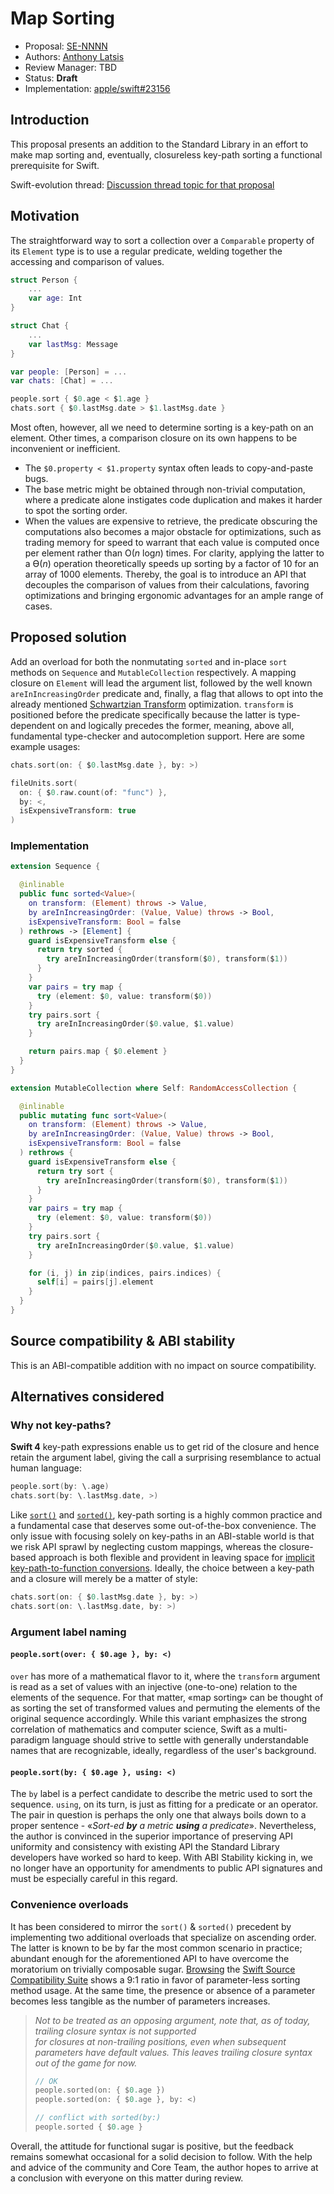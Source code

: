 # Map Sorting

* Proposal: [SE-NNNN](NNNN-filename.md)
* Authors: [Anthony Latsis](https://github.com/AnthonyLatsis)
* Review Manager: TBD
* Status: **Draft**
* Implementation: [apple/swift#23156](https://github.com/apple/swift/pull/23156)

## Introduction

This proposal presents an addition to the Standard Library in an effort to make map sorting and, eventually, closureless key-path sorting a functional prerequisite for Swift.

Swift-evolution thread: [Discussion thread topic for that proposal](https://forums.swift.org/t/map-sorting/21421)

## Motivation

The straightforward way to sort a collection over a `Comparable` property of its `Element` type is to use a regular predicate, welding together the accessing and comparison of values.

```swift
struct Person {
    ...
    var age: Int
}

struct Chat {
    ...
    var lastMsg: Message
}

var people: [Person] = ...
var chats: [Chat] = ...

people.sort { $0.age < $1.age }
chats.sort { $0.lastMsg.date > $1.lastMsg.date }
```

Most often, however, all we need to determine sorting is a key-path on an element. Other times, a comparison closure on its own happens to be inconvenient or inefficient.
* The `$0.property < $1.property` syntax often leads to copy-and-paste bugs.
* The base metric might be obtained through non-trivial computation, where a predicate alone instigates code duplication and makes it harder to spot the sorting order.
* When the values are expensive to retrieve, the predicate obscuring the computations also becomes a major obstacle for optimizations, such as trading memory for speed to warrant that each value is computed once per element rather than O(*n* log*n*) times. For clarity, applying the latter to a ϴ(*n*) operation theoretically speeds up sorting by a factor of 10 for an array of 1000 elements. 
Thereby, the goal is to introduce an API that decouples the comparison of values from their calculations, favoring optimizations and bringing ergonomic advantages for an ample range of cases.

## Proposed solution

Add an overload for both the nonmutating `sorted` and in-place `sort` methods on `Sequence` and `MutableCollection` respectively. A mapping closure on `Element` will lead the argument list, followed by the well known `areInIncreasingOrder` predicate and, finally, a flag that allows to opt into the already mentioned [Schwartzian Transform](https://en.wikipedia.org/wiki/Schwartzian_transform) optimization. `transform` is positioned before the predicate specifically because the latter is type-dependent on and logically precedes the former, meaning, above all, fundamental type-checker and autocompletion support. Here are some example usages:

```swift
chats.sort(on: { $0.lastMsg.date }, by: >)

fileUnits.sort(
  on: { $0.raw.count(of: "func") },
  by: <,
  isExpensiveTransform: true
)
```


### Implementation

```swift
extension Sequence {

  @inlinable
  public func sorted<Value>(
    on transform: (Element) throws -> Value,
    by areInIncreasingOrder: (Value, Value) throws -> Bool,
    isExpensiveTransform: Bool = false
  ) rethrows -> [Element] {
    guard isExpensiveTransform else {
      return try sorted {
        try areInIncreasingOrder(transform($0), transform($1))
      }
    }
    var pairs = try map {
      try (element: $0, value: transform($0))
    }
    try pairs.sort {
      try areInIncreasingOrder($0.value, $1.value)
    }

    return pairs.map { $0.element }
  }
}

extension MutableCollection where Self: RandomAccessCollection {

  @inlinable
  public mutating func sort<Value>(
    on transform: (Element) throws -> Value,
    by areInIncreasingOrder: (Value, Value) throws -> Bool,
    isExpensiveTransform: Bool = false
  ) rethrows {
    guard isExpensiveTransform else {
      return try sort {
        try areInIncreasingOrder(transform($0), transform($1))
      }
    }
    var pairs = try map {
      try (element: $0, value: transform($0))
    }
    try pairs.sort {
      try areInIncreasingOrder($0.value, $1.value)
    }

    for (i, j) in zip(indices, pairs.indices) {
      self[i] = pairs[j].element
    }
  }
}
```

## Source compatibility & ABI stability

This is an ABI-compatible addition with no impact on source compatibility.

## Alternatives considered

### Why not key-paths?

**Swift 4** key-path expressions enable us to get rid of the closure and hence retain the argument label, giving the call a surprising resemblance to actual human language:

```swift
people.sort(by: \.age)
chats.sort(by: \.lastMsg.date, >)
``` 

Like [`sort()`](https://developer.apple.com/documentation/swift/mutablecollection/2802575-sort) and [`sorted()`](https://developer.apple.com/documentation/swift/sequence/1641066-sorted), key-path sorting is a highly common practice and a fundamental case that deserves some out-of-the-box convenience. The only issue with focusing solely on key-paths in an ABI-stable world is that we risk API sprawl by neglecting custom mappings, whereas the closure-based approach is both flexible and provident in leaving space for [implicit key-path-to-function conversions](https://github.com/apple/swift-evolution/pull/977). Ideally, the choice between a key-path and a closure will merely be a matter of style:

```swift
chats.sort(on: { $0.lastMsg.date }, by: >)
chats.sort(on: \.lastMsg.date, by: >)
```

### Argument label naming  

#### `people.sort(over: { $0.age }, by: <)`

`over` has more of a mathematical flavor to it, where the `transform` argument is read as a set of values with an injective (one-to-one) relation to the elements of the sequence. For that matter, «map sorting» can be thought of as sorting the set of transformed values and permuting the elements of the original sequence accordingly. While this variant emphasizes the strong correlation of mathematics and computer science, Swift as a multi-paradigm language should strive to settle with generally understandable names that are recognizable, ideally, regardless of the user's background.

#### `people.sort(by: { $0.age }, using: <)`

The `by` label is a perfect candidate to describe the metric used to sort the sequence. `using`, on its turn, is just as fitting for a predicate or an operator. The pair in question is perhaps the only one that always boils down to a proper
sentence - «*Sort-ed **by** a metric **using** a predicate*». Nevertheless, the author is convinced in the superior importance of preserving API uniformity and consistency with existing API the Standard Library developers have worked so hard to keep. With ABI Stability kicking in, we no longer have an opportunity for amendments to public API signatures and must be especially careful in this regard.

### Convenience overloads

It has been considered to mirror the `sort()` & `sorted()` precedent by implementing two additional overloads that specialize on ascending order. The latter is known to be by far the most common scenario in practice; abundant enough for the aforementioned API to have overcome the moratorium on trivially composable sugar. [Browsing](https://forums.swift.org/t/map-sorting/21421/20?u=anthonylatsis) the [Swift Source Compatibility Suite](https://github.com/apple/swift-source-compat-suite) shows a 9:1 ratio in favor of parameter-less sorting method usage. At the same time, the presence or absence of a parameter becomes less tangible as the number of parameters increases.

> *Not to be treated as an opposing argument, note that, as of today, trailing closure syntax is not supported  
> for closures at non-trailing positions, even when subsequent parameters have default values. This leaves trailing closure syntax out of the game for now.*
> ```swift
> // OK
> people.sorted(on: { $0.age }) 
> people.sorted(on: { $0.age }, by: <)
> 
> // conflict with sorted(by:)
> people.sorted { $0.age } 
> ```

Overall, the attitude for functional sugar is positive, but the feedback remains somewhat occasional for a solid decision to follow. With the help and advice of the community and Core Team, the author hopes to arrive at a conclusion with everyone on this matter during review.
